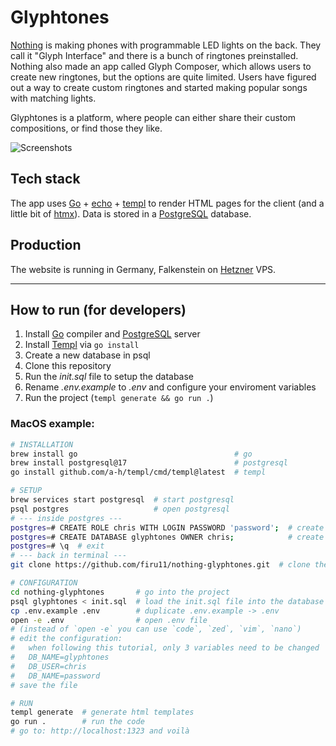 # Glyphtones
[Nothing](https://nothing.tech/) is making phones with programmable LED lights on the back.
They call it "Glyph Interface" and there is a bunch of ringtones preinstalled. Nothing also made an app called Glyph Composer,
which allows users to create new ringtones, but the options are quite limited. Users have figured out a way to create custom
ringtones and started making popular songs with matching lights.

Glyphtones is a platform, where people can either share their custom compositions, or find those they like.

![Screenshots](https://cdn.nothing.community/2025-01-04/1735987786-859251-render.png)

## Tech stack
The app uses [Go](https://go.dev/) + [echo](https://echo.labstack.com/) + [templ](https://github.com/a-h/templ) to render HTML pages for the client (and a little bit of [htmx](https://htmx.org/)).
Data is stored in a [PostgreSQL](https://www.postgresql.org/) database.

## Production
The website is running in Germany, Falkenstein on [Hetzner](https://www.hetzner.com/cloud/) VPS.

---

## How to run (for developers)
1. Install [Go](https://go.dev/doc/install) compiler and [PostgreSQL](https://www.postgresql.org/download/) server
2. Install [Templ](https://templ.guide/quick-start/installation) via `go install`
3. Create a new database in psql
4. Clone this repository
5. Run the _init.sql_ file to setup the database
6. Rename _.env.example_ to _.env_ and configure your enviroment variables
7. Run the project (`templ generate && go run .`)

### MacOS example:
```sh
# INSTALLATION
brew install go                                   # go
brew install postgresql@17                        # postgresql
go install github.com/a-h/templ/cmd/templ@latest  # templ

# SETUP
brew services start postgresql  # start postgresql
psql postgres                   # open postgresql
# --- inside postgres ---
postgres=# CREATE ROLE chris WITH LOGIN PASSWORD 'password';  # create user with password
postgres=# CREATE DATABASE glyphtones OWNER chris;            # create a database called "glyphtones" with chris being the owner
postgres=# \q  # exit
# --- back in terminal ---
git clone https://github.com/firu11/nothing-glyphtones.git  # clone the repository

# CONFIGURATION
cd nothing-glyphtones       # go into the project
psql glyphtones < init.sql  # load the init.sql file into the database
cp .env.example .env        # duplicate .env.example -> .env
open -e .env                # open .env file
# (instead of `open -e` you can use `code`, `zed`, `vim`, `nano`)
# edit the configuration:
#   when following this tutorial, only 3 variables need to be changed
#   DB_NAME=glyphtones
#   DB_USER=chris
#   DB_NAME=password
# save the file

# RUN
templ generate  # generate html templates
go run .        # run the code
# go to: http://localhost:1323 and voilà
```

